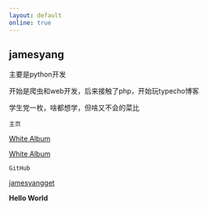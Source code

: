 ```yaml
---
layout: default
online: true
---
```

## jamesyang
主要是python开发

开始是爬虫和web开发，后来接触了php，开始玩typecho博客

学生党一枚，啥都想学，但啥又不会的菜比

`主页`

[White Album](http://white-album.ga/)

[White Album](http://white-album.tk/)

`GitHub`

[jamesyangget](https://github.com/jamesyangget/)

**Hello World**
